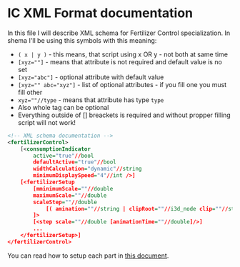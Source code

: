 # IC XML Format documentation

In this file I will describe XML schema for Fertilizer Control specialization. In shema I'll be using this symbols with this meaning:

* `( x | y )` - this means, that script using x OR y - not both at same time
* `[xyz=""]` - means that attribute is not required and default value is no set
* `[xyz="abc"]` - optional attribute with default value
* `[xyz="" abc="xyz"]` - list of optional attributes - if you fill one you must fill other
* `xyz=""//type` - means that attribute has type `type`
* Also whole tag can be optional
* Everything outside of [] breackets is required and without propper filling script will not work!

```xml
<!-- XML schema documentation -->
<fertilizerControl>
	[<consumptionIndicator
		active="true"//bool
		defaultActive="true"//bool
		widthCalculation="dynamic"//string
		minimumDisplaySpeed="4"//int />]
	[<fertilizerSetup
		[mminimumScale=""//double
		maximumScale=""//double
		scaleStep=""//double
			[( amination=""//string | clipRoot=""//i3d_node clip=""//string )]
		]>
		[<step scale=""//double [animationTime=""//double]/>]
		...
	</fertilizerSetup>]
</fertilizerControl>
```

You can read how to setup each part in [this document](./featuresSetup.md).

